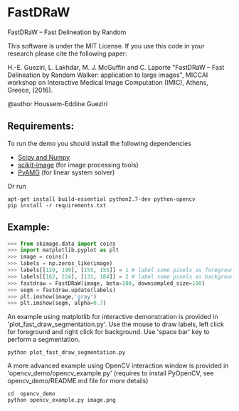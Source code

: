 # FastDRaW
FastDRaW – Fast Delineation by Random

This software is under the MIT License. If you use this code in your research please cite the following paper:

H.-E. Gueziri, L. Lakhdar, M. J. McGuffin and C. Laporte "FastDRaW – Fast Delineation by Random Walker: application to large images", MICCAI workshop on Interactive Medical Image Computation (IMIC), Athens, Greece, (2016).

@author Houssem-Eddine Gueziri

## Requirements:

To run the demo you should install the following dependencies

- [Scipy and Numpy](https://www.scipy.org/install.html)
- [scikit-image](http://scikit-image.org/docs/dev/install.html) (for image processing tools)
- [PyAMG](http://pyamg.org/) (for linear system solver)

Or run

```shell
apt-get install build-essential python2.7-dev python-opencv
pip install -r requirements.txt
```


## Example:

```python
>>> from skimage.data import coins
>>> import matplotlib.pyplot as plt
>>> image = coins()
>>> labels = np.zeros_like(image)
>>> labels[[129, 199], [155, 155]] = 1 # label some pixels as foreground
>>> labels[[162, 224], [131, 184]] = 2 # label some pixels as background
>>> fastdraw = FastDRaW(image, beta=100, downsampled_size=100)
>>> segm = fastdraw.update(labels)
>>> plt.imshow(image,'gray')
>>> plt.imshow(segm, alpha=0.7)
```

An example using matplotlib for interactive demonstration is provided in 'plot_fast_draw_segmentation.py'. Use the mouse to draw labels, left click for foreground and right click for background.
Use 'space bar' key to perform a segmentation.

```shell
python plot_fast_draw_segmentation.py
```

A more advanced example using OpenCV interaction window is provided in 'opencv_demo/opencv_example.py' (requires to install PyOpenCV, see opencv_demo/README.md file for more details)

```shell
cd  opencv_demo
python opencv_example.py image.png
```

